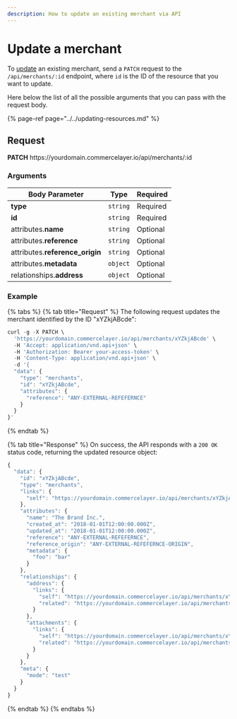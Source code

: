 ```yaml
---
description: How to update an existing merchant via API
---
```


# Update a merchant

To <a href="https://docs.commercelayer.io/developers/updating-resources" target="_blank">update</a> an existing merchant, send a `PATCH` request to the `/api/merchants/:id` endpoint, where `id` is the ID of the resource that you want to update.

Here below the list of all the possible arguments that you can pass with the request body.

{% page-ref page="../../updating-resources.md" %}

## Request

**PATCH** https://<i></i>yourdomain.commercelayer.io/api/merchants/:id

### Arguments

| Body Parameter | Type     | Required |
| -------------- | -------- | -------- |
| **type**       | `string` | Required |
| **id**         | `string` | Required |
| attributes.**name** | `string` | Optional |
| attributes.**reference** | `string` | Optional |
| attributes.**reference_origin** | `string` | Optional |
| attributes.**metadata** | `object` | Optional |
| relationships.**address** | `object` | Optional |

### Example

{% tabs %}
{% tab title="Request" %}
The following request updates the merchant identified by the ID "xYZkjABcde":

```javascript
curl -g -X PATCH \
  'https://yourdomain.commercelayer.io/api/merchants/xYZkjABcde' \
  -H 'Accept: application/vnd.api+json' \
  -H 'Authorization: Bearer your-access-token' \
  -H 'Content-Type: application/vnd.api+json' \
  -d '{
  "data": {
    "type": "merchants",
    "id": "xYZkjABcde",
    "attributes": {
      "reference": "ANY-EXTERNAL-REFEFERNCE"
    }
  }
}'
```
{% endtab %}

{% tab title="Response" %}
On success, the API responds with a `200 OK` status code, returning the updated resource object:

```javascript
{
  "data": {
    "id": "xYZkjABcde",
    "type": "merchants",
    "links": {
      "self": "https://yourdomain.commercelayer.io/api/merchants/xYZkjABcde"
    },
    "attributes": {
      "name": "The Brand Inc.",
      "created_at": "2018-01-01T12:00:00.000Z",
      "updated_at": "2018-01-01T12:00:00.000Z",
      "reference": "ANY-EXTERNAL-REFEFERNCE",
      "reference_origin": "ANY-EXTERNAL-REFEFERNCE-ORIGIN",
      "metadata": {
        "foo": "bar"
      }
    },
    "relationships": {
      "address": {
        "links": {
          "self": "https://yourdomain.commercelayer.io/api/merchants/xYZkjABcde/relationships/address",
          "related": "https://yourdomain.commercelayer.io/api/merchants/xYZkjABcde/address"
        }
      },
      "attachments": {
        "links": {
          "self": "https://yourdomain.commercelayer.io/api/merchants/xYZkjABcde/relationships/attachments",
          "related": "https://yourdomain.commercelayer.io/api/merchants/xYZkjABcde/attachments"
        }
      }
    },
    "meta": {
      "mode": "test"
    }
  }
}
```
{% endtab %}
{% endtabs %}

